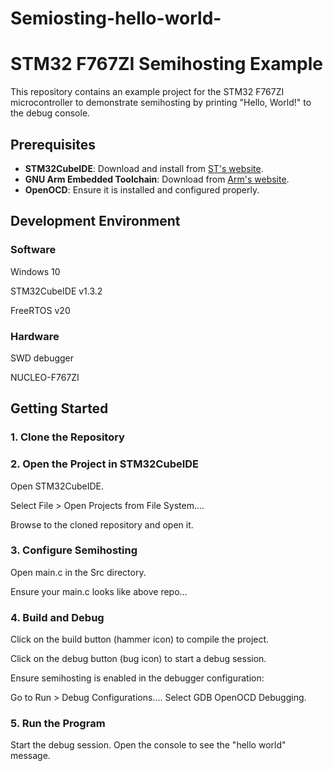 # Semiosting-hello-world-
# STM32 F767ZI Semihosting Example

This repository contains an example project for the STM32 F767ZI microcontroller to demonstrate semihosting by printing "Hello, World!" to the debug console.

## Prerequisites

- **STM32CubeIDE**: Download and install from [ST's website](https://www.st.com/en/development-tools/stm32cubeide.html).
- **GNU Arm Embedded Toolchain**: Download from [Arm's website](https://developer.arm.com/tools-and-software/open-source-software/developer-tools/gnu-toolchain/gnu-rm).
- **OpenOCD**: Ensure it is installed and configured properly.
## Development Environment
### Software

Windows 10

STM32CubeIDE v1.3.2

FreeRTOS v20

### Hardware
SWD debugger

NUCLEO-F767ZI

## Getting Started

### 1. Clone the Repository

### 2. Open the Project in STM32CubeIDE
Open STM32CubeIDE.

Select File > Open Projects from File System....

Browse to the cloned repository and open it.


### 3. Configure Semihosting
Open main.c in the Src directory.

Ensure your main.c looks like above repo...


### 4. Build and Debug
Click on the build button (hammer icon) to compile the project.

Click on the debug button (bug icon) to start a debug session.

Ensure semihosting is enabled in the debugger configuration:

Go to Run > Debug Configurations....
Select GDB OpenOCD Debugging.

### 5. Run the Program
Start the debug session.
Open the console to see the "hello world" message.
